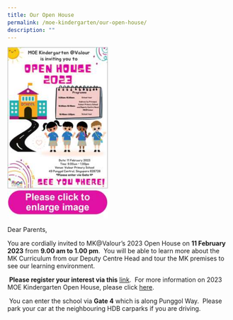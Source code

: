```yaml
---
title: Our Open House
permalink: /moe-kindergarten/our-open-house/
description: ""
---
```

<img src="/images/oh2023poster.jpg" style="width:45%">
		 
Dear Parents,


You are cordially invited to MK@Valour’s 2023 Open House on&nbsp;**11 February 2023**&nbsp;from&nbsp;**9.00 am to 1.00 pm**.&nbsp; You&nbsp;will be able to learn more about the MK Curriculum from our Deputy Centre Head and tour the MK premises to see our learning environment.

&nbsp;**Please register your interest via this**&nbsp;[link](https://www.eventbrite.com/e/2023-mk-open-house-tickets-505734434307).&nbsp; For more information on 2023 MOE Kindergarten Open House, please click&nbsp;[here](https://www.moe.gov.sg/preschool/moe-kindergarten/2023-open-house).&nbsp;

&nbsp;You can enter the school via&nbsp;**Gate 4**&nbsp;which is along Punggol Way.&nbsp; Please park your car at the neighbouring HDB carparks if you are driving.